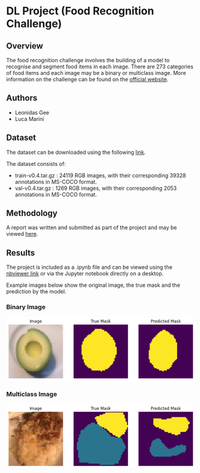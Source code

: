 # DL Project (Food Recognition Challenge)

## Overview
The food recognition challenge involves the building of a model to recognise and segment food items in each image. There are 273 categories of food items and each image may be a binary or multiclass image. More information on the challenge can be found on the [official website](https://www.aicrowd.com/challenges/food-recognition-challenge).

## Authors
- Leonidas Gee
- Luca Marini

## Dataset
The dataset can be downloaded using the following [link](https://www.aicrowd.com/challenges/food-recognition-challenge/dataset_files).

The dataset consists of:

- train-v0.4.tar.gz : 24119 RGB images, with their corresponding 39328 annotations in MS-COCO format.
- val-v0.4.tar.gz : 1269 RGB images, with their corresponding 2053 annotations in MS-COCO format.

## Methodology
A report was written and submitted as part of the project and may be viewed [here](https://github.com/lucamarini22/food-recognition-challenge/blob/main/report.pdf).

## Results
The project is included as a .ipynb file and can be viewed using the [nbviewer link](https://nbviewer.org/github/lucamarini22/food-recognition-challenge/blob/main/food-recognition-challenge.ipynb) or via the Jupyter notebook directly on a desktop.

Example images below show the original image, the true mask and the prediction by the model.

### Binary Image
![](https://github.com/lucamarini22/food-recognition-challenge/blob/main/results/images/binary.png)

### Multiclass Image
![](https://github.com/lucamarini22/food-recognition-challenge/blob/main/results/images/multiclass.png)
